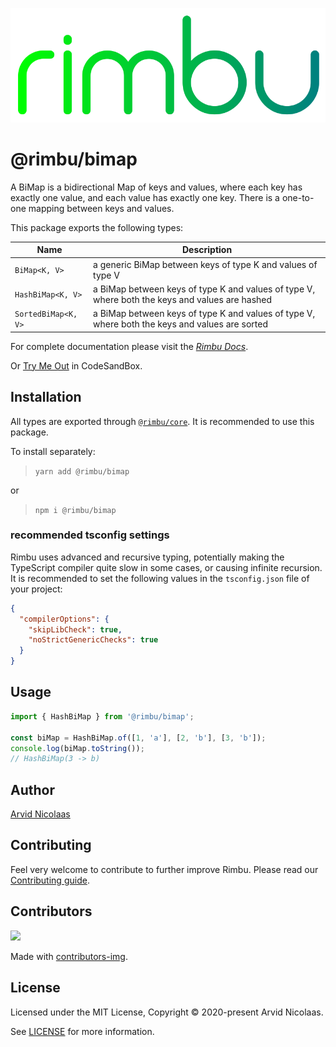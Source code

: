 <p align="center">
    <img src="../../assets/rimbu_logo.svg" />
</p>

# @rimbu/bimap

A BiMap is a bidirectional Map of keys and values, where each key has exactly one value, and each value has exactly one key. There is a one-to-one mapping between keys and values.

This package exports the following types:

| Name                | Description                                                                                    |
| ------------------- | ---------------------------------------------------------------------------------------------- |
| `BiMap<K, V>`       | a generic BiMap between keys of type K and values of type V                                    |
| `HashBiMap<K, V>`   | a BiMap between keys of type K and values of type V, where both the keys and values are hashed |
| `SortedBiMap<K, V>` | a BiMap between keys of type K and values of type V, where both the keys and values are sorted |

For complete documentation please visit the _[Rimbu Docs](http://rimbu.org)_.

Or [Try Me Out](https://codesandbox.io/s/rimbu-sandbox-d4tbk?previewwindow=console&view=split&editorsize=65&moduleview=1&module=/src/index.ts) in CodeSandBox.

## Installation

All types are exported through [`@rimbu/core`](../core). It is recommended to use this package.

To install separately:

> `yarn add @rimbu/bimap`

or

> `npm i @rimbu/bimap`

### recommended tsconfig settings

Rimbu uses advanced and recursive typing, potentially making the TypeScript compiler quite slow in some cases, or causing infinite recursion. It is recommended to set the following values in the `tsconfig.json` file of your project:

```json
{
  "compilerOptions": {
    "skipLibCheck": true,
    "noStrictGenericChecks": true
  }
}
```

## Usage

```ts
import { HashBiMap } from '@rimbu/bimap';

const biMap = HashBiMap.of([1, 'a'], [2, 'b'], [3, 'b']);
console.log(biMap.toString());
// HashBiMap(3 -> b)
```

## Author

[Arvid Nicolaas](https://github.com/vitoke)

## Contributing

Feel very welcome to contribute to further improve Rimbu. Please read our [Contributing guide](../../CONTRIBUTING.md).

## Contributors

<img src = "https://contrib.rocks/image?repo=vitoke/iternal"/>

Made with [contributors-img](https://contrib.rocks).

## License

Licensed under the MIT License, Copyright © 2020-present Arvid Nicolaas.

See [LICENSE](./LICENSE) for more information.
